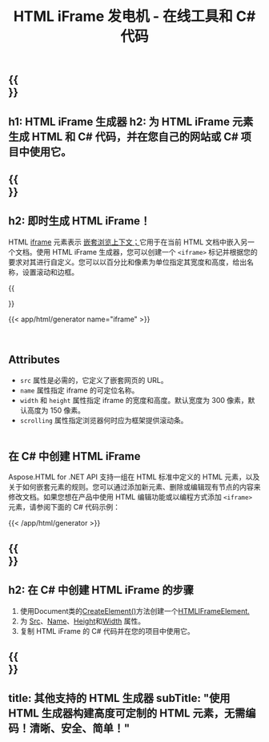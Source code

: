 ﻿---
translation: true
title: HTML iFrame  发电机 - 在线工具和 C# 代码
template: /templates/_template-generators-child.md
description: HTML iFrame  发电机 为 iframe 元素创建 HTML 和 C# 代码。预览结果并将生成的代码复制到您的网站。
url: /net/generators/iframe/
platformtag: net
generator: HTML iFrame  发电机
element: HTML iframe
tag: iframe
---

{{<section banner>}}
---
h1: HTML iFrame 生成器
h2: 为 HTML iFrame 元素生成 HTML 和 C# 代码，并在您自己的网站或 C# 项目中使用它。
---

{{<section overview>}}
---
h2: 即时生成 HTML iFrame！
---

HTML [iframe](https://html.spec.whatwg.org/multipage/iframe-embed-object.html#the-if​​rame-element) 元素表示 [嵌套浏览上下文；](https://html.spec.whatwg.org/multipage/browsers.html#nested-browsing-context)它用于在当前 HTML 文档中嵌入另一个文档。使用 HTML iFrame 生成器，您可以创建一个 `<iframe>` 标记并根据您的要求对其进行自定义。您可以以百分比和像素为单位指定其宽度和高度，给出名称，设置滚动和边框。

{{<section plugin>}}

{{< app/html/generator name="iframe" >}}

<br>
<h2> Attributes </h2>

 - `src` 属性是必需的，它定义了嵌套网页的 URL。
 - `name` 属性指定 iframe 的可定位名称。
 - `width` 和 `height` 属性指定 iframe 的宽度和高度。默认宽度为 300 像素，默认高度为 150 像素。
 - `scrolling` 属性指定浏览器何时应为框架提供滚动条。
 <br><br>

<h2> 在 C# 中创建 HTML iFrame</h2>

Aspose.HTML for .NET API 支持一组在 HTML 标准中定义的 HTML 元素，以及关于如何嵌套元素的规则。您可以通过添加新元素、删除或编辑现有节点的内容来修改文档。如果您想在产品中使用 HTML 编辑功能或以编程方式添加 `<iframe>` 元素，请参阅下面的 C# 代码示例：

{{< /app/html/generator >}}

{{<section steps>}}
---
h2: 在 C# 中创建 HTML iFrame 的步骤
---

1. 使用Document类的[CreateElement()](https://reference.aspose.com/html/net/aspose.html.dom/document/createelement/)方法创建一个[HTMLIFrameElement.](https://reference.aspose.com/html/net/aspose.html/htmliframeelement/)
2. 为 [Src](https://reference.aspose.com/html/net/aspose.html/htmliframeelement/src/)、[Name](https://reference.aspose.com/html/net/aspose.html/htmliframeelement/name/)、[Height](https://reference.aspose.com/html/net/aspose.html/htmliframeelement/height/)和[Width](https://reference.aspose.com/html/net/aspose.html/htmliframeelement/width/) 属性。
3. 复制 HTML iFrame 的 C# 代码并在您的项目中使用它。

{{<section other-generators>}}
---
title: 其他支持的 HTML 生成器
subTitle: "使用 HTML 生成器构建高度可定制的 HTML 元素，无需编码！清晰、安全、简单！"
---
